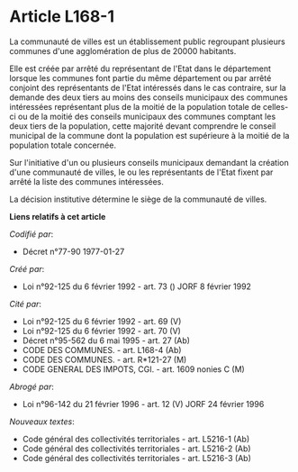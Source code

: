 # Article L168-1

La communauté de villes est un établissement public regroupant plusieurs communes d'une agglomération de plus de 20000
habitants.

Elle est créée par arrêté du représentant de l'Etat dans le département lorsque les communes font partie du même département
ou par arrêté conjoint des représentants de l'Etat intéressés dans le cas contraire, sur la demande des deux tiers au moins
des conseils municipaux des communes intéressées représentant plus de la moitié de la population totale de celles-ci ou de la
moitié des conseils municipaux des communes comptant les deux tiers de la population, cette majorité devant comprendre le
conseil municipal de la commune dont la population est supérieure à la moitié de la population totale concernée.

Sur l'initiative d'un ou plusieurs conseils municipaux demandant la création d'une communauté de villes, le ou les
représentants de l'Etat fixent par arrêté la liste des communes intéressées.

La décision institutive détermine le siège de la communauté de villes.

**Liens relatifs à cet article**

_Codifié par_:

  - Décret n°77-90 1977-01-27

_Créé par_:

  - Loi n°92-125 du 6 février 1992 - art. 73 () JORF 8 février 1992

_Cité par_:

  - Loi n°92-125 du 6 février 1992 - art. 69 (V)
  - Loi n°92-125 du 6 février 1992 - art. 70 (V)
  - Décret n°95-562 du 6 mai 1995 - art. 27 (Ab)
  - CODE DES COMMUNES. - art. L168-4 (Ab)
  - CODE DES COMMUNES. - art. R*121-27 (M)
  - CODE GENERAL DES IMPOTS, CGI. - art. 1609 nonies C (M)

_Abrogé par_:

  - Loi n°96-142 du 21 février 1996 - art. 12 (V) JORF 24 février 1996

_Nouveaux textes_:

  - Code général des collectivités territoriales - art. L5216-1 (Ab)
  - Code général des collectivités territoriales - art. L5216-2 (Ab)
  - Code général des collectivités territoriales - art. L5216-3 (Ab)
